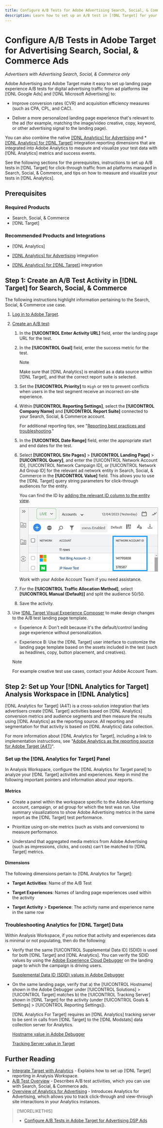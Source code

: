 ```yaml
---
title: Configure A/B Tests for Adobe Advertising Search, Social, & Commerce Ads in Adobe Target
description: Learn how to set up an A/B test in [!DNL Target] for your Search, Social, & Commerce ads.
---
```

# Configure A/B Tests in Adobe Target for Advertising Search, Social, & Commerce Ads

*Advertisers with Advertising Search, Social, & Commerce only*

Adobe Advertising and Adobe Target make it easy to set up landing page experience A/B tests for digital advertising traffic from ad platforms like [!DNL Google Ads] and [!DNL Microsoft Advertising] to:

* Improve conversion rates (CVR) and acquisition efficiency measures (such as CPA, CPL, and CAC).

* Deliver a more personalized landing page experience that's relevant to the ad (for example, matching the image/video creative, copy, keyword, or other advertising signal to the landing page).

You can also combine the native [[!DNL Analytics] for Advertising](/help/integrations/analytics/overview.md) and * [[!DNL Analytics] for [!DNL Target]](https://experienceleague.adobe.com/docs/target/using/integrate/a4t/a4t.html) integration
reporting dimensions that are integrated into Adobe Analytics to measure and visualize your test data with [!DNL Analytics] metrics and success events.

See the following sections for the prerequisites, instructions to set up A/B tests in [!DNL Target] for click-through traffic from ad platforms managed in Search, Social, & Commerce, and tips on how to measure and visualize your tests in [!DNL Analytics].

## Prerequisites

### Required Products

* Search, Social, & Commerce
* [!DNL Target]

### Recommended Products and Integrations

* [!DNL Analytics]

* [[!DNL Analytics] for Advertising](/help/integrations/analytics/overview.md) integration<!-- necessary for testing view-throughs, which most advertisers want to do -->

* [[!DNL Analytics] for [!DNL Target]](https://experienceleague.adobe.com/docs/target/using/integrate/a4t/a4t.html) integration

## Step 1: Create an A/B Test Activity in [!DNL Target] for Search, Social, & Commerce

The following instructions highlight information pertaining to the Search, Social, & Commerce use case.

1. [Log in to Adobe Target](https://experienceleague.adobe.com/docs/target/using/introduction/target-access-from-mac.html).

1. [Create an A/B test](https://experienceleague.adobe.com/docs/target/using/activities/abtest/create/test-create-ab.html):

   1. In the **[!UICONTROL Enter Activity URL]** field, enter the landing page URL for the test.

   1. In the **[!UICONTROL Goal]** field, enter the success metric for the test.

       >[!NOTE]
       >
       >Make sure that [!DNL Analytics] is enabled as a data source within [!DNL Target], and that the correct report suite is selected.

   1. Set the **[!UICONTROL Priority]** to `High` or `999` to prevent conflicts when users in the test segment receive an incorrect on-site experience.


   1. Within **[!UICONTROL Reporting Settings]**, select the **[!UICONTROL Company Name]** and **[!UICONTROL Report Suite]** connected to your Search, Social, & Commerce account.

       For additional reporting tips, see "[Reporting best practices and troubleshooting](https://experienceleague.adobe.com/docs/analytics/analyze/reports-analytics/report-troubleshooting.html)."

   1. In the **[!UICONTROL Date Range]** field, enter the appropriate start and end dates for the test.

   1. Select **[!UICONTROL Site Pages]** > **[!UICONTROL Landing Page]** > **[!UICONTROL Query]**, and enter the [!UICONTROL Network Account ID], [!UICONTROL Network Campaign ID], or [!UICONTROL Network Ad Group ID] for the relevant ad network entity in Search, Social, & Commerce in the **[!UICONTROL Value]** field. This allows you to use the [!DNL Target] query string parameters for click-through audiences for the entity.
   
      You can find the ID by [adding the relevant ID column to the entity view](/help/search-social-commerce/common-tasks/data-views/custom-default-views-manage.md).

      ![[!UICONTROL Network Account ID] column in the [!UICONTROL Accounts] view](/help/integrations/assets/target-search-id.png "[!UICONTROL Network Account ID] column in the [!UICONTROL Accounts] view")

      Work with your Adobe Account Team if you need assistance.

   1. For the **[!UICONTROL Traffic Allocation Method]**, select **[!UICONTROL Manual (Default)]** and split the audience 50/50.
   
   1. Save the activity. 

1. Use [!DNL Target Visual Experience Composer](https://experienceleague.adobe.com/docs/target/using/activities/abtest/create/test-create-ab.html) to make design changes to the A/B test landing page template.

   * Experience A: Don't edit because it's the default/control landing page experience without personalization.

   * Experience B: Use the [!DNL Target] user interface to customize the landing page template based on the assets included in the test (such as headlines, copy, button placement, and creatives).

   >[!NOTE]
   >
   >For example creative test use cases, contact your Adobe Account Team.

## Step 2: Set up Your [!DNL Analytics for Target] Analysis Workspace in [!DNL Analytics]

[!DNL Analytics for Target] (A4T) is a cross-solution integration that lets advertisers create [!DNL Target] activities based on [!DNL Analytics] conversion metrics and audience segments and then measure the results using [!DNL Analytics] as the reporting source. All reporting and segmentation for that activity is based on [!DNL Analytics] data collection.

For more information about [!DNL Analytics for Target], including a link to implementation instructions, see "[Adobe Analytics as the reporting source for Adobe Target (A4T)](https://experienceleague.adobe.com/docs/target/using/integrate/a4t/a4t.html)".

### Set up the [!DNL Analytics for Target] Panel

In Analysis Workspace, configure the [!DNL Analytics for Target panel] to analyze your [!DNL Target] activities and experiences. Keep in mind the following important pointers and information about your reports.

#### Metrics

* Create a panel within the workspace specific to the Adobe Advertising account, campaign, or ad group<!-- only applicable entities? --> for which the test was run. Use summary visualizations to show Adobe Advertising metrics in the same report as the [!DNL Target] test performance.

* Prioritize using on-site metrics (such as visits and conversions) to measure performance.

* Understand that aggregated media metrics from Adobe Advertising (such as impressions, clicks, and costs) can't be matched to [!DNL Target] metrics.

#### Dimensions

The following dimensions pertain to [!DNL Analytics for Target]:

* **Target Activities**: Name of the A/B Test

* **Target Experiences**: Names of landing page experiences used within the activity

* **Target Activity** > **Experience**: The activity name and experience name in the same row

### Troubleshooting Analytics for [!DNL Target] Data

Within Analysis Workspace, if you notice that activity and experiences data is minimal or not populating, then do the following:

* Verify that the same [!UICONTROL Supplemental Data ID] (SDID) is used for both [!DNL Target] and [!DNL Analytics]. You can verify the SDID values by using the [Adobe Experience Cloud Debugger](https://experienceleague.adobe.com/docs/target-learn/tutorials/troubleshooting/troubleshoot-with-the-experience-cloud-debugger.html) on the landing page to which the campaign is driving users.

  [Supplemental Data ID (SDID) values in Adobe Debugger](/help/integrations/assets/target-troubleshooting-sdid.png)

* On the same landing page, verify that a) the [!UICONTROL Hostname] shown in the Adobe Debugger under [!UICONTROL Solutions] > [!UICONTROL Target] matches b) the [!UICONTROL Tracking Server] shown in [!DNL Target] for the activity (under [!UICONTROL Goals & Settings] > [!UICONTROL Reporting Settings]).

  [!DNL Analytics For Target] requires an [!DNL Analytics] tracking server to be sent in calls from [!DNL Target] to the [!DNL Modstats] data collection server for Analytics.<!-- just "to Analytics?"-->

  [Hostname value in Adobe Debugger](/help/integrations/assets/target-troubleshooting-hostname.png)

  [Tracking Server value in Target](/help/integrations/assets/target-troubleshooting-tracking-server.png)

## Further Reading

* [Integrate Target with Analytics](https://experienceleague.adobe.com/docs/target-learn/tutorials/integrations/3.2-target-analytics.html) - Explains how to set up [!DNL Target] reporting in Analysis Workspace.
* [A/B Test Overview](https://experienceleague.adobe.com/docs/target/using/activities/abtest/test-ab.html) - Describes A/B test activities, which you can use with Search, Social, & Commerce ads.
* [Overview of Analytics for Advertising](/help/integrations/analytics/overview.md) - Introduces Analytics for Advertising, which allows you to track click-through and view-through site interactions in your Analytics instances.

>[!MORELIKETHIS]
>
>* [Configure A/B Tests in Adobe Target for Advertising DSP Ads](ab-tests-dsp.md)
